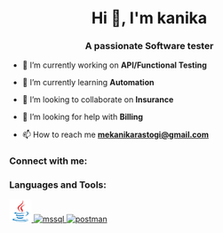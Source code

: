 <h1 align="center">Hi 👋, I'm kanika</h1>
<h3 align="center">A passionate Software tester</h3>

- 🔭 I’m currently working on **API/Functional Testing**

- 🌱 I’m currently learning **Automation**

- 👯 I’m looking to collaborate on **Insurance**

- 🤝 I’m looking for help with **Billing**

- 📫 How to reach me **mekanikarastogi@gmail.com**

<h3 align="left">Connect with me:</h3>
<p align="left">
</p>

<h3 align="left">Languages and Tools:</h3>
<p align="left"> <a href="https://www.java.com" target="_blank" rel="noreferrer"> <img src="https://raw.githubusercontent.com/devicons/devicon/master/icons/java/java-original.svg" alt="java" width="40" height="40"/> </a> <a href="https://www.microsoft.com/en-us/sql-server" target="_blank" rel="noreferrer"> <img src="https://www.svgrepo.com/show/303229/microsoft-sql-server-logo.svg" alt="mssql" width="40" height="40"/> </a> <a href="https://postman.com" target="_blank" rel="noreferrer"> <img src="https://www.vectorlogo.zone/logos/getpostman/getpostman-icon.svg" alt="postman" width="40" height="40"/> </a> </p>
